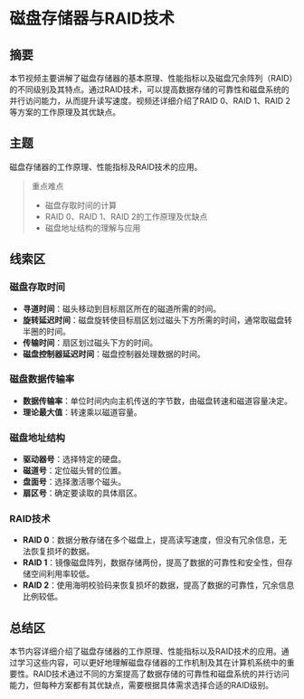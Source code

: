 # 磁盘存储器与RAID技术

## 摘要
本节视频主要讲解了磁盘存储器的基本原理、性能指标以及磁盘冗余阵列（RAID）的不同级别及其特点。通过RAID技术，可以提高数据存储的可靠性和磁盘系统的并行访问能力，从而提升读写速度。视频还详细介绍了RAID 0、RAID 1、RAID 2等方案的工作原理及其优缺点。

## 主题
磁盘存储器的工作原理、性能指标及RAID技术的应用。

> 重点难点
>
> - 磁盘存取时间的计算
> - RAID 0、RAID 1、RAID 2的工作原理及优缺点
> - 磁盘地址结构的理解与应用

## 线索区

### 磁盘存取时间
- **寻道时间**：磁头移动到目标扇区所在的磁道所需的时间。
- **旋转延迟时间**：磁盘旋转使目标扇区划过磁头下方所需的时间，通常取磁盘转半圈的时间。
- **传输时间**：扇区划过磁头下方的时间。
- **磁盘控制器延迟时间**：磁盘控制器处理数据的时间。

### 磁盘数据传输率
- **数据传输率**：单位时间内向主机传送的字节数，由磁盘转速和磁道容量决定。
- **理论最大值**：转速乘以磁道容量。

### 磁盘地址结构
- **驱动器号**：选择特定的硬盘。
- **磁道号**：定位磁头臂的位置。
- **盘面号**：选择激活哪个磁头。
- **扇区号**：确定要读取的具体扇区。

### RAID技术
- **RAID 0**：数据分散存储在多个磁盘上，提高读写速度，但没有冗余信息，无法恢复损坏的数据。
- **RAID 1**：镜像磁盘阵列，数据存储两份，提高了数据的可靠性和安全性，但存储空间利用率较低。
- **RAID 2**：使用海明校验码来恢复损坏的数据，提高了数据的可靠性，冗余信息比例较低。

## 总结区
本节内容详细介绍了磁盘存储器的工作原理、性能指标以及RAID技术的应用。通过学习这些内容，可以更好地理解磁盘存储器的工作机制及其在计算机系统中的重要性。RAID技术通过不同的方案提高了数据存储的可靠性和磁盘系统的并行访问能力，但每种方案都有其优缺点，需要根据具体需求选择合适的RAID级别。
